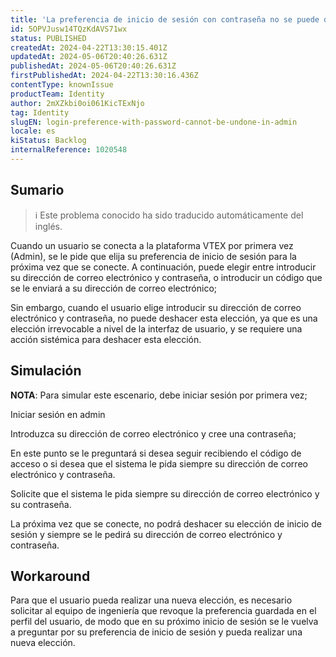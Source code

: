 ```yaml
---
title: 'La preferencia de inicio de sesión con contraseña no se puede deshacer en Admin.'
id: 5OPVJusw14TQzKdAVS71wx
status: PUBLISHED
createdAt: 2024-04-22T13:30:15.401Z
updatedAt: 2024-05-06T20:40:26.631Z
publishedAt: 2024-05-06T20:40:26.631Z
firstPublishedAt: 2024-04-22T13:30:16.436Z
contentType: knownIssue
productTeam: Identity
author: 2mXZkbi0oi061KicTExNjo
tag: Identity
slugEN: login-preference-with-password-cannot-be-undone-in-admin
locale: es
kiStatus: Backlog
internalReference: 1020548
---
```


## Sumario

>ℹ️ Este problema conocido ha sido traducido automáticamente del inglés.


Cuando un usuario se conecta a la plataforma VTEX por primera vez (Admin), se le pide que elija su preferencia de inicio de sesión para la próxima vez que se conecte. A continuación, puede elegir entre introducir su dirección de correo electrónico y contraseña, o introducir un código que se le enviará a su dirección de correo electrónico;

Sin embargo, cuando el usuario elige introducir su dirección de correo electrónico y contraseña, no puede deshacer esta elección, ya que es una elección irrevocable a nivel de la interfaz de usuario, y se requiere una acción sistémica para deshacer esta elección.



## Simulación


**NOTA**: Para simular este escenario, debe iniciar sesión por primera vez;

Iniciar sesión en admin

Introduzca su dirección de correo electrónico y cree una contraseña;

En este punto se le preguntará si desea seguir recibiendo el código de acceso o si desea que el sistema le pida siempre su dirección de correo electrónico y contraseña.

Solicite que el sistema le pida siempre su dirección de correo electrónico y su contraseña.

La próxima vez que se conecte, no podrá deshacer su elección de inicio de sesión y siempre se le pedirá su dirección de correo electrónico y contraseña.



## Workaround


Para que el usuario pueda realizar una nueva elección, es necesario solicitar al equipo de ingeniería que revoque la preferencia guardada en el perfil del usuario, de modo que en su próximo inicio de sesión se le vuelva a preguntar por su preferencia de inicio de sesión y pueda realizar una nueva elección.





